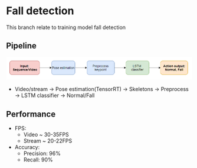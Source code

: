 # Fall detection
This branch relate to training model fall detection

## Pipeline
![pipeline](./results/pipeline.png)
+ Video/stream -> Pose estimation(TensorRT) -> Skeletons -> Preprocess -> LSTM classifier -> Normal/Fall

## Performance
+ FPS: 
    + Video ~ 30-35FPS
    + Stream ~ 20-22FPS
+ Accuracy:
    + Precision: 96%
    + Recall: 90%


